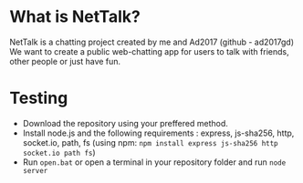 # What is NetTalk?
NetTalk is a chatting project created by me and Ad2017 (github - ad2017gd)
We want to create a public web-chatting app for users to talk with friends, other people or just have fun.

# Testing
- Download the repository using your preffered method.
- Install node.js and the following requirements : express, js-sha256, http, socket.io, path, fs (using npm: `npm install express js-sha256 http socket.io path fs`)
- Run `open.bat` or open a terminal in your repository folder and run `node server`

